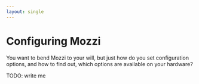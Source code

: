 ```yaml
---
layout: single
---
```


# Configuring Mozzi

You want to bend Mozzi to your will, but just how do you set configuration options, and how to find out, which options are available on your hardware?

TODO: write me
